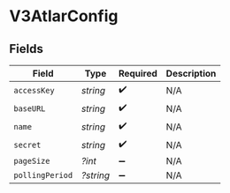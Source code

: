 # V3AtlarConfig


## Fields

| Field              | Type               | Required           | Description        |
| ------------------ | ------------------ | ------------------ | ------------------ |
| `accessKey`        | *string*           | :heavy_check_mark: | N/A                |
| `baseURL`          | *string*           | :heavy_check_mark: | N/A                |
| `name`             | *string*           | :heavy_check_mark: | N/A                |
| `secret`           | *string*           | :heavy_check_mark: | N/A                |
| `pageSize`         | *?int*             | :heavy_minus_sign: | N/A                |
| `pollingPeriod`    | *?string*          | :heavy_minus_sign: | N/A                |